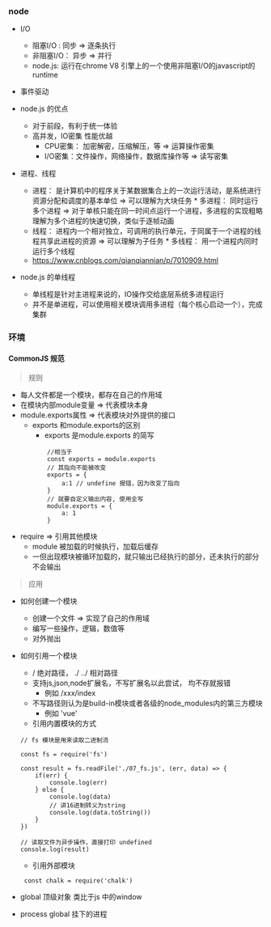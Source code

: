 ### node

+ I/O
    - 阻塞I/O : 同步 => 逐条执行
    - 非阻塞I/O： 异步 => 并行
    - node.js: 运行在chrome V8 引擎上的一个使用非阻塞I/O的javascript的runtime

+ 事件驱动

+ node.js 的优点
    - 对于前段，有利于统一体验
    - 高并发，IO密集 性能优越
        * CPU密集： 加密解密，压缩解压，等 => 运算操作密集
        * I/O密集：文件操作，网络操作，数据库操作等  => 读写密集
+ 进程、线程
    - 进程： 是计算机中的程序关于某数据集合上的一次运行活动，是系统进行资源分配和调度的基本单位 => 可以理解为大块任务
            * 多进程： 同时运行多个进程 => 对于单核只能在同一时间点运行一个进程，多进程的实现粗略理解为多个进程的快速切换，类似于逐帧动画
    - 线程： 进程内一个相对独立，可调用的执行单元，于同属于一个进程的线程共享此进程的资源 => 可以理解为子任务
            * 多线程： 用一个进程内同时运行多个线程
    - https://www.cnblogs.com/qianqiannian/p/7010909.html
+ node.js 的单线程
    - 单线程是针对主进程来说的，IO操作交给底层系统多进程运行
    - 并不是单进程，可以使用相关模块调用多进程（每个核心启动一个），完成集群

### 环境

#### CommonJS 规范
> 规则
+ 每人文件都是一个模块，都存在自己的作用域
+ 在模块内部module变量 => 代表模块本身
+ module.exports属性 => 代表模块对外提供的接口
    - exports 和module.exports的区别
        * exports 是module.exports 的简写
        ```
            //相当于
            const exports = module.exports
            // 其指向不能被改变
            exports = {
                a:1 // undefine 报错，因为改变了指向
            }
            // 就要自定义输出内容, 使用全写
            module.exports = {
                a: 1
            }
        ```
+ require => 引用其他模块
    - module 被加载的时候执行，加载后缓存
    - 一但出现模块被循环加载的，就只输出已经执行的部分，还未执行的部分不会输出
> 应用
+ 如何创建一个模块
    - 创建一个文件 => 实现了自己的作用域
    - 编写一些操作，逻辑，数值等
    - 对外抛出
+ 如何引用一个模块
    - / 绝对路径， ./ ../ 相对路径
    - 支持js,json,node扩展名，不写扩展名以此尝试， 均不存就报错
        * 例如 /xxx/index
    - 不写路径则认为是build-in模块或者各级的node_modules内的第三方模块
        * 例如 'vue'
    - 引用内置模块的方式

    ```
    // fs 模块是用来读取二进制流

    const fs = require('fs')

    const result = fs.readFile('./07_fs.js', (err, data) => {
        if(err) {
            console.log(err)
        } else {
            console.log(data)
            // 讲16进制转义为string
            console.log(data.toString())
        }
    })

    // 读取文件为异步操作，直接打印 undefined
    console.log(result)

    ```
    - 引用外部模块
    ```
     const chalk = require('chalk')
    ```
+ global 顶级对象  类比于js 中的window
+ process  global 挂下的进程